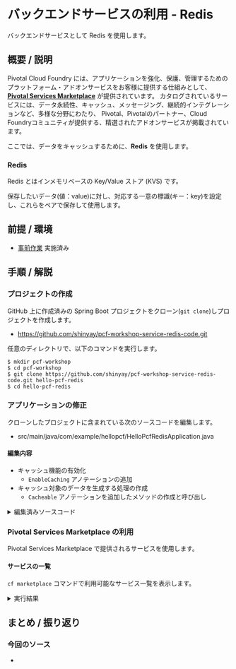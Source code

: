 # バックエンドサービスの利用 - Redis
バックエンドサービスとして Redis を使用します。

## 概要 / 説明
Pivotal Cloud Foundry には、アプリケーションを強化、保護、管理するためのプラットフォーム・アドオンサービスをお客様に提供する仕組みとして、
**[Pivotal Services Marketplace](https://pivotal.io/jp/platform/services-marketplace)** が提供されています。
カタログされているサービスには、データ永続性、キャッシュ、メッセージング、継続的インテグレーションなど、多様な分野にわたり、
Pivotal、Pivotalのパートナー、Cloud Foundryコミュニティが提供する、精選されたアドオンサービスが掲載されています。

ここでは、データをキャッシュするために、**Redis** を使用します。

### Redis
Redis とはインメモリベースの Key/Value ストア (KVS) です。

保存したいデータ(値：value)に対し、対応する一意の標識(キー：key)を設定し、これらをペアで保存して使用します。

## 前提 / 環境
- [事前作業](https://github.com/shinyay/pcf-workshop-prerequisite/blob/master/README.md) 実施済み

## 手順 / 解説
### プロジェクトの作成
GitHub 上に作成済みの Spring Boot プロジェクトをクローン(`git clone`)しプロジェクトを作成します。

- https://github.com/shinyay/pcf-workshop-service-redis-code.git

任意のディレクトリで、以下のコマンドを実行します。

```
$ mkdir pcf-workshop
$ cd pcf-workshop
$ git clone https://github.com/shinyay/pcf-workshop-service-redis-code.git hello-pcf-redis
$ cd hello-pcf-redis
```

### アプリケーションの修正
クローンしたプロジェクトに含まれている次のソースコードを編集します。

- src/main/java/com/example/hellopcf/HelloPcfRedisApplication.java

#### 編集内容
- キャッシュ機能の有効化
  - `EnableCaching` アノテーションの追加
- キャッシュ対象のデータを生成する処理の作成
  - `Cacheable` アノテーションを追加したメソッドの作成と呼び出し
  
<details><summary>編集済みソースコード</summary>

```java
package com.example.hellopcf;

import org.springframework.boot.SpringApplication;
import org.springframework.boot.autoconfigure.SpringBootApplication;
import org.springframework.cache.annotation.Cacheable;
import org.springframework.cache.annotation.EnableCaching;
import org.springframework.stereotype.Component;
import org.springframework.web.bind.annotation.GetMapping;
import org.springframework.web.bind.annotation.RestController;

import java.time.OffsetDateTime;

@SpringBootApplication
@RestController
@EnableCaching
public class HelloPcfRedisApplication {
    private final Greeter greeter;

    public HelloPcfRedisApplication(Greeter greeter) {
        this.greeter = greeter;
    }

    @GetMapping("/")
    String hello() {
        return greeter.hello();
    }

    public static void main(String[] args) {
        SpringApplication.run(HelloPcfRedisApplication.class, args);
    }
}

@Component
class Greeter {
    @Cacheable("hello")
    public String hello() {
        return "Hello, Redis. It's " + OffsetDateTime.now() + " now.";
    }
}
```
</details>

### Pivotal Services Marketplace の利用
Pivotal Services Marketplace で提供されるサービスを使用します。

#### サービスの一覧
`cf marketplace` コマンドで利用可能なサービス一覧を表示します。

<details><summary>実行結果</summary>

```
syanagihara@pivotal.io として組織 syanagihara-org / スペース development 内のマーケットプレイスからサービスを取得しています...
OK

サービス                      プラン                                                                                                説明
Greenplum                     Free                                                                                                  Greenplum for Pivotal Cloud Foundry
app-autoscaler                standard                                                                                              Scales bound applications in response to load
blazemeter                    free-tier, basic1kmr*, pro5kmr*                                                                       Performance Testing Platform
cedexisopenmix                opx_global*, openmix-gslb-with-fusion-feeds*                                                          Openmix Global Cloud and Data Center Load Balancer
cleardb                       spark, boost*, amp*, shock*                                                                           Highly available MySQL for your Apps.
cloudamqp                     lemur, tiger*, bunny*, rabbit*, panda*                                                                Managed HA RabbitMQ servers in the cloud
cloudforge                    free, standard*, pro*                                                                                 Development Tools In The Cloud
elephantsql                   turtle, panda*, hippo*, elephant*                                                                     PostgreSQL as a Service
gluon                         free, indie*, business*, enterprise*                                                                  Mobile Synchronization and Cloud Integration
loadimpact                    lifree, li100*, li500*, li1000*                                                                       Performance testing for DevOps
memcachedcloud                100mb*, 250mb*, 500mb*, 1gb*, 2-5gb*, 5gb*, 30mb                                                      Enterprise-Class Memcached for Developers
memcachier                    dev, 100*, 250*, 500*, 1000*, 2000*, 5000*, 7500*, 10000*, 20000*, 50000*, 100000*                    The easiest, most advanced memcache.
metrics-forwarder             unlimited, 4x4000, 60x60000                                                                           Custom metrics service
mlab                          sandbox                                                                                               Fully managed MongoDB-as-a-Service
newrelic                      lite                                                                                                  Manage and monitor your apps
p-circuit-breaker-dashboard   standard*, trial                                                                                      Circuit Breaker Dashboard for Spring Cloud Applications
p-config-server               standard*, trial                                                                                      Config Server for Spring Cloud Applications
p-service-registry            standard*, trial                                                                                      Service Registry for Spring Cloud Applications
pubnub                        free                                                                                                  Build Realtime Apps that Scale
quotaguard                    starter, spike*, micro*, medium*, large*, enterprise*, premium*, deluxe*, super*, mega*, unlimited*   High Availability Enterprise-Ready Static IPs
rediscloud                    100mb*, 250mb*, 500mb*, 1gb*, 2-5gb*, 5gb*, 10gb*, 50gb*, 30mb                                        Enterprise-Class Redis for Developers
scheduler-for-pcf             standard                                                                                              Scheduler service
searchify                     small*, plus*, pro*                                                                                   Custom search you control
searchly                      small*, micro*, professional*, advanced*, starter, business*, enterprise*                             Search Made Simple. Powered-by Elasticsearch
sendgrid                      free, bronze*, silver*                                                                                Email Delivery. Simplified.
ssl                           basic*                                                                                                Upload your SSL certificate for your app(s) on your custom domain
stream                        free, starter*, growth*, pro*                                                                         Timelines, Build Scalable Newsfeeds & Activity Streams
streamdata                    spring, creek*, brook*                                                                                Future-proof your APIs !

* これらのサービス・プランには関連コストが伴います。 サービス・インスタンスを作成すると、このコストが発生します。

ヒント:  特定のサービスの個々のプランの説明を表示するには、'cf marketplace -s SERVICE' を使用します。
```
</details>

## まとめ / 振り返り

### 今回のソース
- []()
